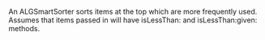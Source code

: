 An ALGSmartSorter sorts items at the top which are more frequently used. Assumes that items passed in will have isLessThan: and isLessThan:given: methods.